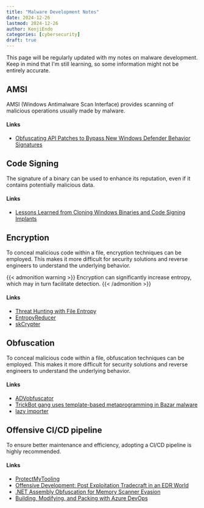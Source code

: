 ```yaml
---
title: "Malware Development Notes"
date: 2024-12-26
lastmod: 2024-12-26
author: KenjiEndo
categories: [cybersecurity]
draft: true
---
```


This page will be regularly updated with my notes on malware development. Keep in mind that I'm still learning, so some information might not be entirely accurate.

## AMSI
AMSI (Windows Antimalware Scan Interface) provides scanning of malicious operations usually made by malware.

#### Links
- [Obfuscating API Patches to Bypass New Windows Defender Behavior Signatures
](https://practicalsecurityanalytics.com/obfuscating-api-patches-to-bypass-new-windows-defender-behavior-signatures/)

## Code Signing
The signature of a binary can be used to enhance its reputation, even if it contains potentially malicious data.

#### Links
- [Lessons Learned from Cloning Windows Binaries and Code Signing Implants](https://captmeelo.com/redteam/maldev/2022/11/07/cloning-signing.html)

## Encryption
To conceal malicious code within a file, encryption techniques can be employed. This makes it more difficult for security solutions and reverse engineers to understand the underlying behavior.

{{< admonition warning >}}
Encryption can significantly increase entropy, which may in turn facilitate detection.
{{< /admonition >}}

#### Links
- [Threat Hunting with File Entropy](https://practicalsecurityanalytics.com/file-entropy/)
- [EntropyReducer](https://github.com/Maldev-Academy/EntropyReducer)
- [skCrypter](https://github.com/skadro-official/skCrypter)

## Obfuscation
To conceal malicious code within a file, obfuscation techniques can be employed. This makes it more difficult for security solutions and reverse engineers to understand the underlying behavior.

#### Links
- [ADVobfuscator](https://github.com/andrivet/ADVobfuscator)
- [TrickBot gang uses template-based metaprogramming in Bazar malware](https://securityintelligence.com/posts/trickbot-gang-template-based-metaprogramming-bazar-malware/)
- [lazy importer](https://github.com/JustasMasiulis/lazy_importer)

## Offensive CI/CD pipeline
To ensure better maintenance and efficiency, adopting a CI/CD pipeline is highly recommended.

#### Links
- [ProtectMyTooling](https://mgeeky.tech/protectmytooling/)
- [Offensive Development: Post Exploitation Tradecraft in an EDR World](https://www.youtube.com/watch?v=GHmOJhpMw_o&t=1568s)
- [.NET Assembly Obfuscation for Memory Scanner Evasion](https://www.r-tec.net/r-tec-blog-net-assembly-obfuscation-for-memory-scanner-evasion.html)
- [Building, Modifying, and Packing with Azure DevOps](https://blog.xpnsec.com/building-modifying-packing-devops/)